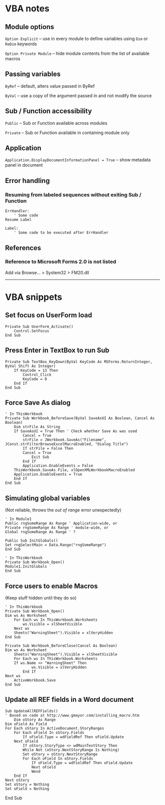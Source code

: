 # VBA notes

## Module options

`Option Explicit` – use in every module to define variables using `Dim` or `ReDim` keywords

`Option Private Module` – hide module contents from the list of available macros

## Passing variables

`ByRef` – default,  alters value passed in ByRef

`ByVal` – use a copy of the argument passed in and not modify the source

## Sub / Function accessibility

`Public` – Sub or Function available across modules

`Private` – Sub or Function available in containing module only

## Application

`Application.DisplayDocumentInformationPanel = True` – show metadata panel in document

## Error handling

### Resuming from labeled sequences without exiting Sub / Function

    ErrHandler:
        ' Some code
    Resume Label

    Label:
        ' Some code to be executed after ErrHandler  

## References

### Reference to Microsoft Forms 2.0 is not listed

Add via Browse... > System32 > FM20.dll 

***

# VBA snippets

## Set focus on UserForm load

    Private Sub UserForm_Activate()
        Control.SetFocus
    End Sub

## Press Enter in TextBox to run Sub

    Private Sub TextBox_KeyDown(ByVal KeyCode As MSForms.ReturnInteger, ByVal Shift As Integer)
        If KeyCode = 13 Then
    	    Control_Click
            KeyCode = 0
        End If
    End Sub

## Force Save As dialog

    ' In ThisWorkbook
    Private Sub Workbook_BeforeSave(ByVal SaveAsUI As Boolean, Cancel As Boolean)
        Dim strFile As String
        If SaveAsUI = True Then ' Check whether Save As was used
    	    Cancel = True
            strFile = JWorkbook.SaveAs("Filename", JConst.strFilterBrowseExcelMacroEnabled, "Dialog Title")
            If strFile = False Then
        	Cancel = True
                Exit Sub
            End If
            Application.EnableEvents = False 
	    ThisWorkbook.SaveAs File, xlOpenXMLWorkbookMacroEnabled
	    Application.EnableEvents = True
        End If
    End Sub

## Simulating global variables

(Not reliable, throws the _out of range_ error unexpectedly)

    ' In Module1
    Public rngSomeRange As Range ' Application-wide, or
    Private rngSomeRange As Range ' module-wide, or
    Global rngSomeRange As Range ' ?

    Public Sub InitGlobals()
	Set rngSelectMain = Data.Range("rngSomeRange")
    End Sub

    ' In ThisWorkbook
    Private Sub Workbook_Open()
	Module1.InitGlobals
    End Sub

## Force users to enable Macros

(Keep stuff hidden until they do so)

    ' In ThisWorkbook
    Private Sub Workbook_Open()
	Dim ws As Worksheet
        For Each ws In ThisWorkbook.Worksheets
            ws.Visible = xlSheetVisible
        Next ws
        Sheets("WarningSheet").Visible = xlVeryHidden
    End Sub

    Private Sub Workbook_BeforeClose(Cancel As Boolean)
	Dim ws As Worksheet
        Sheets("WarningSheet").Visible = xlSheetVisible
        For Each ws In ThisWorkbook.Worksheets
	    If ws.Name <> "WarningSheet" Then
                ws.Visible = xlVeryHidden
            End If
	Next ws
        ActiveWorkbook.Save
    End Sub

## Update all REF fields in a Word document

    Sub UpdateAllREFFields()
    ' Based on code at http://www.gmayor.com/installing_macro.htm
        Dim oStory As Range
	Dim oField As Field
	For Each oStory In ActiveDocument.StoryRanges
	    For Each oField In oStory.Fields
	        If oField.Type = wdFieldRef Then oField.Update
	    Next oField
            If oStory.StoryType <> wdMainTextStory Then
	        While Not (oStory.NextStoryRange Is Nothing)
		    Set oStory = oStory.NextStoryRange
		    For Each oField In oStory.Fields
		        If oField.Type = wdFieldRef Then oField.Update			
		        Next oField
                Wend
	    End If
	Next oStory
	Set oStory = Nothing
	Set oField = Nothing
End Sub
